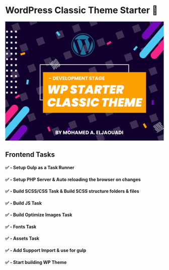 # WordPress Classic Theme Starter 🚀

![Screenshot](https://github.com/Jaouadi7/wordpress_classic_theme_starter/blob/develop/wp-theme/screenshot.png)

## Frontend Tasks

#### ✅ - Setup Gulp as a Task Runner

#### ✅ - Setup PHP Server & Auto reloading the browser on changes

#### ✅ - Build SCSS/CSS Task & Build SCSS structure folders & files

#### ✅ - Build JS Task

#### ✅ - Build Optimize Images Task

#### ✅ - Fonts Task

#### ✅ - Assets Task

#### ✅ - Add Support Import & use for gulp

#### ✅ - Start building WP Theme
